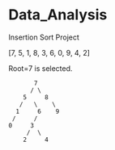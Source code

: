 # Data_Analysis
Insertion Sort Project

[7, 5, 1, 8, 3, 6, 0, 9, 4, 2]

Root=7 is selected.

           7
          / \
        5     8 
       /   \    \
      1     6    9
     /     /
    0     3
         /  \
        2     4 

    
    
   
